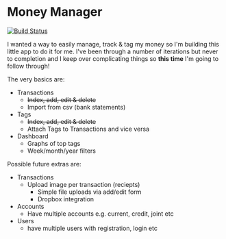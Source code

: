 # Money Manager

[![Build Status](https://travis-ci.org/jamesfairhurst/money-manager.svg?branch=master)](https://travis-ci.org/jamesfairhurst/money-manager)

I wanted a way to easily manage, track & tag my money so I'm building this little app to do it for me. I've been through a number of iterations but never to completion and I keep over complicating things so **this time** I'm going to follow through!

The very basics are:

- Transactions
    + ~~Index, add, edit & delete~~
    + Import from csv (bank statements)
- Tags
    + ~~Index, add, edit & delete~~
    + Attach Tags to Transactions and vice versa
- Dashboard
    + Graphs of top tags
    + Week/month/year filters

Possible future extras are:

- Transactions
    + Upload image per transaction (reciepts)
        * Simple file uploads via add/edit form
        * Dropbox integration
- Accounts
    + Have multiple accounts e.g. current, credit, joint etc
- Users
    + have multiple users with registration, login etc
